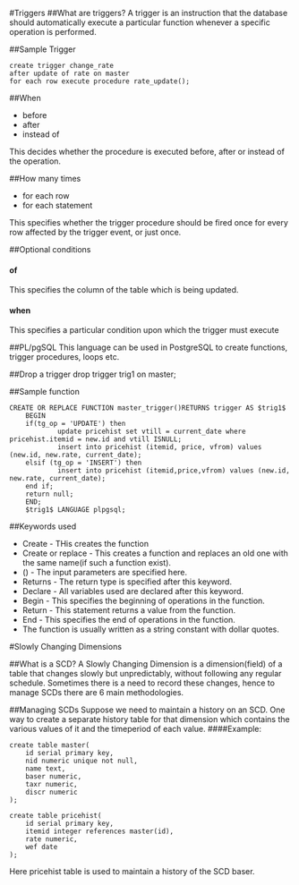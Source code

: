 #Triggers
##What are triggers?
A trigger is an instruction that the database should automatically execute a particular function whenever a specific operation is performed.

##Sample Trigger
	
	create trigger change_rate
	after update of rate on master
	for each row execute procedure rate_update();

##When
* before
* after
* instead of

This decides whether the procedure is executed before, after or instead of the operation.

##How many times
* for each row
* for each statement

This specifies whether the trigger procedure should be fired once for every row affected by the trigger event, or just once.

##Optional conditions

#### of
This specifies the column of the table which is being updated.

#### when
This specifies a particular condition upon which the trigger must execute

##PL/pgSQL
This language can be used in PostgreSQL to create functions, trigger procedures, loops etc.

##Drop a trigger
	drop trigger trig1 on master;

##Sample function

	CREATE OR REPLACE FUNCTION master_trigger()RETURNS trigger AS $trig1$
		BEGIN
		if(tg_op = 'UPDATE') then
				update pricehist set vtill = current_date where pricehist.itemid = new.id and vtill ISNULL;
				insert into pricehist (itemid, price, vfrom) values (new.id, new.rate, current_date);
		elsif (tg_op = 'INSERT') then
				insert into pricehist (itemid,price,vfrom) values (new.id, new.rate, current_date);
		end if;
		return null;
		END;
		$trig1$ LANGUAGE plpgsql;

##Keywords used

* Create - THis creates the function
* Create or replace - This creates a function and replaces an old one with the same name(if such a function exist).
* () - The input parameters are specified here.
* Returns - The return type is specified after this keyword.
* Declare - All variables used are declared after this keyword.
* Begin - This specifies the beginning of operations in the function.
* Return - This statement returns a value from the function.
* End - This specifies the end of operations in the function.
* The function is usually written as a string constant with dollar quotes.

#Slowly Changing Dimensions

##What is a SCD?
A Slowly Changing Dimension is a dimension(field) of a table that changes slowly but unpredictably, without following any regular schedule. Sometimes there is a need to record these changes, hence to manage SCDs there are 6 main methodologies.

##Managing SCDs
Suppose we need to maintain a history on an SCD. One way to create a separate history table for that dimension which contains the various values of it and the timeperiod of each value.
####Example:

	create table master(
		id serial primary key,
		nid numeric unique not null,
		name text,
		baser numeric,
		taxr numeric,
		discr numeric
	);

	create table pricehist(
		id serial primary key,
		itemid integer references master(id),
		rate numeric,
		wef date
	);

Here pricehist table is used to maintain a history of the SCD baser.



